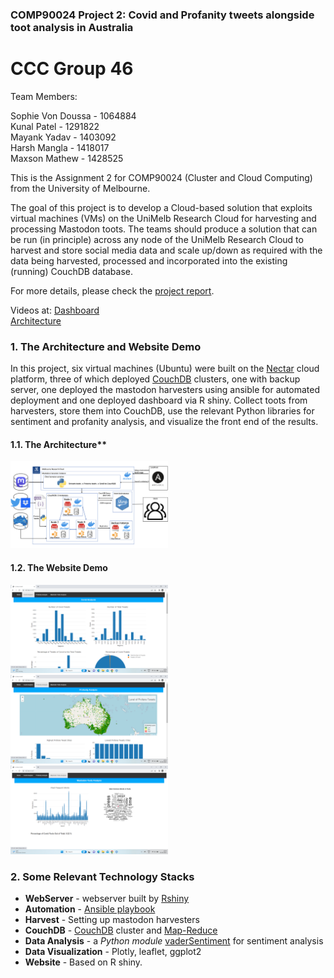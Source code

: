 
### COMP90024 Project 2: Covid and Profanity tweets alongside toot analysis in Australia
# CCC Group 46 
Team Members:

Sophie Von Doussa - 1064884  <br>
Kunal Patel - 1291822 <br>
Mayank Yadav - 1403092  <br>
Harsh Mangla - 1418017 <br>
Maxson Mathew - 1428525 <br>

This is the Assignment 2 for COMP90024 (Cluster and Cloud Computing) from the University of Melbourne.

The	goal of this project is to develop a	Cloud-based	solution	that	exploits	virtual	machines	(VMs)	on the	UniMelb Research	Cloud	for	harvesting	and	processing	Mastodon	toots.	The	teams	should	produce	a	solution that	can	be	run	(in	principle)	across	any	node	of	 the	UniMelb Research	Cloud	 to	harvest	and	store	social	 media data and	 scale	 up/down	 as	 required with	 the	 data	 being	 harvested,	 processed	 and incorporated	into	the	existing (running) CouchDB	database.

For more details, please check the [project report](https://github.com/bulkpanda/cloud-computing-project/blob/master/Team_46_report.pdf).

Videos at:
[Dashboard](https://youtu.be/J9P2MBzP1Wo) <br>
[Architecture](https://youtu.be/le-mBZZM7e4)

### 1. The Architecture and Website Demo

In this project, six virtual machines (Ubuntu) were built on the [Nectar](https://nectar.org.au/) cloud platform, three of which deployed [CouchDB](http://couchdb.apache.org/) clusters, one with backup server, one deployed the mastodon harvesters using ansible for automated deployment and one deployed dashboard via R shiny. Collect toots from harvesters, store them into CouchDB, use the relevant Python libraries for sentiment and profanity analysis, and visualize the front end of the results.

#### 1.1. The Architecture**

<img src="https://github.com/bulkpanda/cloud-computing-project/blob/master/images/architecture.png" alt="architecture" width="50%">

#### 1.2. The Website Demo
<img src="https://github.com/bulkpanda/cloud-computing-project/blob/master/images/covid_analysis_page.png" alt="architecture" width="50%">
<img src="https://github.com/bulkpanda/cloud-computing-project/blob/master/images/profanity_analysis_page.png" alt="architecture" width="50%">
<img src="https://github.com/bulkpanda/cloud-computing-project/blob/master/images/mastodon_analysis_page.png" alt="architecture" width="50%">

### 2. Some Relevant Technology Stacks

* **WebServer** - webserver built by [Rshiny](https://www.rdocumentation.org/packages/shiny/versions/1.7.4)
* **Automation** - [Ansible playbook](https://www.ansible.com/)
* **Harvest** - Setting up mastodon harvesters
* **CouchDB** - [CouchDB](http://couchdb.apache.org/) cluster and [Map-Reduce](https://docs.couchdb.org/en/stable/ddocs/views/intro.html)
* **Data Analysis** - a _Python module_ [vaderSentiment](https://vadersentiment.readthedocs.io/en/latest/) for sentiment analysis
* **Data Visualization** - Plotly, leaflet, ggplot2
* **Website** - Based on R shiny.

